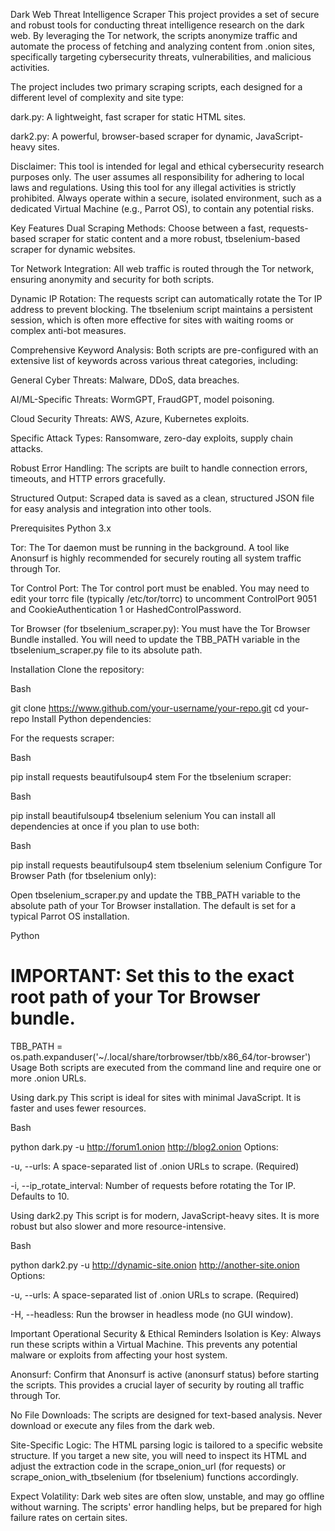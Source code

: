 Dark Web Threat Intelligence Scraper
This project provides a set of secure and robust tools for conducting threat intelligence research on the dark web. By leveraging the Tor network, the scripts anonymize traffic and automate the process of fetching and analyzing content from .onion sites, specifically targeting cybersecurity threats, vulnerabilities, and malicious activities.

The project includes two primary scraping scripts, each designed for a different level of complexity and site type:

dark.py: A lightweight, fast scraper for static HTML sites.

dark2.py: A powerful, browser-based scraper for dynamic, JavaScript-heavy sites.

Disclaimer: This tool is intended for legal and ethical cybersecurity research purposes only. The user assumes all responsibility for adhering to local laws and regulations. Using this tool for any illegal activities is strictly prohibited. Always operate within a secure, isolated environment, such as a dedicated Virtual Machine (e.g., Parrot OS), to contain any potential risks.

Key Features
Dual Scraping Methods: Choose between a fast, requests-based scraper for static content and a more robust, tbselenium-based scraper for dynamic websites.

Tor Network Integration: All web traffic is routed through the Tor network, ensuring anonymity and security for both scripts.

Dynamic IP Rotation: The requests script can automatically rotate the Tor IP address to prevent blocking. The tbselenium script maintains a persistent session, which is often more effective for sites with waiting rooms or complex anti-bot measures.

Comprehensive Keyword Analysis: Both scripts are pre-configured with an extensive list of keywords across various threat categories, including:

General Cyber Threats: Malware, DDoS, data breaches.

AI/ML-Specific Threats: WormGPT, FraudGPT, model poisoning.

Cloud Security Threats: AWS, Azure, Kubernetes exploits.

Specific Attack Types: Ransomware, zero-day exploits, supply chain attacks.

Robust Error Handling: The scripts are built to handle connection errors, timeouts, and HTTP errors gracefully.

Structured Output: Scraped data is saved as a clean, structured JSON file for easy analysis and integration into other tools.

Prerequisites
Python 3.x

Tor: The Tor daemon must be running in the background. A tool like Anonsurf is highly recommended for securely routing all system traffic through Tor.

Tor Control Port: The Tor control port must be enabled. You may need to edit your torrc file (typically /etc/tor/torrc) to uncomment ControlPort 9051 and CookieAuthentication 1 or HashedControlPassword.

Tor Browser (for tbselenium_scraper.py): You must have the Tor Browser Bundle installed. You will need to update the TBB_PATH variable in the tbselenium_scraper.py file to its absolute path.

Installation
Clone the repository:

Bash

git clone https://www.github.com/your-username/your-repo.git
cd your-repo
Install Python dependencies:

For the requests scraper:

Bash

pip install requests beautifulsoup4 stem
For the tbselenium scraper:

Bash

pip install beautifulsoup4 tbselenium selenium
You can install all dependencies at once if you plan to use both:

Bash

pip install requests beautifulsoup4 stem tbselenium selenium
Configure Tor Browser Path (for tbselenium only):

Open tbselenium_scraper.py and update the TBB_PATH variable to the absolute path of your Tor Browser installation. The default is set for a typical Parrot OS installation.

Python

# IMPORTANT: Set this to the exact root path of your Tor Browser bundle.
TBB_PATH = os.path.expanduser('~/.local/share/torbrowser/tbb/x86_64/tor-browser')
Usage
Both scripts are executed from the command line and require one or more .onion URLs.

Using dark.py
This script is ideal for sites with minimal JavaScript. It is faster and uses fewer resources.

Bash

python dark.py -u http://forum1.onion http://blog2.onion
Options:

-u, --urls: A space-separated list of .onion URLs to scrape. (Required)

-i, --ip_rotate_interval: Number of requests before rotating the Tor IP. Defaults to 10.

Using dark2.py
This script is for modern, JavaScript-heavy sites. It is more robust but also slower and more resource-intensive.

Bash

python dark2.py -u http://dynamic-site.onion http://another-site.onion
Options:

-u, --urls: A space-separated list of .onion URLs to scrape. (Required)

-H, --headless: Run the browser in headless mode (no GUI window).

Important Operational Security & Ethical Reminders
Isolation is Key: Always run these scripts within a Virtual Machine. This prevents any potential malware or exploits from affecting your host system.

Anonsurf: Confirm that Anonsurf is active (anonsurf status) before starting the scripts. This provides a crucial layer of security by routing all traffic through Tor.

No File Downloads: The scripts are designed for text-based analysis. Never download or execute any files from the dark web.

Site-Specific Logic: The HTML parsing logic is tailored to a specific website structure. If you target a new site, you will need to inspect its HTML and adjust the extraction code in the scrape_onion_url (for requests) or scrape_onion_with_tbselenium (for tbselenium) functions accordingly.

Expect Volatility: Dark web sites are often slow, unstable, and may go offline without warning. The scripts' error handling helps, but be prepared for high failure rates on certain sites.